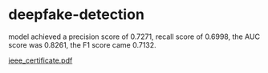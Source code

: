 # deepfake-detection






model achieved a precision score of 0.7271,
recall score of 0.6998, 
the AUC score was 0.8261, 
the F1 score came 0.7132. 

[ieee_certificate.pdf](https://github.com/user-attachments/files/19284650/ieee_certificate.pdf)

